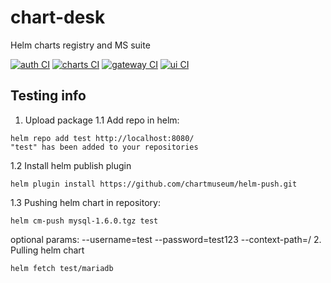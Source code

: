 # chart-desk
Helm charts registry and MS suite

[![auth CI](https://github.com/leafchild0/chart-desk/actions/workflows/auth.yml/badge.svg)](https://github.com/leafchild0/chart-desk/actions/workflows/auth.yml)
[![charts CI](https://github.com/leafchild0/chart-desk/actions/workflows/charts.yml/badge.svg)](https://github.com/leafchild0/chart-desk/actions/workflows/charts.yml)
[![gateway CI](https://github.com/leafchild0/chart-desk/actions/workflows/gateway.yml/badge.svg)](https://github.com/leafchild0/chart-desk/actions/workflows/gateway.yml)
[![ui CI](https://github.com/leafchild0/chart-desk/actions/workflows/ui.yml/badge.svg)](https://github.com/leafchild0/chart-desk/actions/workflows/ui.yml)

## Testing info
1. Upload package
1.1 Add repo in helm:
```
helm repo add test http://localhost:8080/
"test" has been added to your repositories
```
1.2 Install helm publish plugin
```
helm plugin install https://github.com/chartmuseum/helm-push.git
```
1.3 Pushing helm chart in repository:
```
helm cm-push mysql-1.6.0.tgz test
```
optional params:
--username=test
--password=test123
--context-path=/<account>
2. Pulling helm chart
```
helm fetch test/mariadb
```
